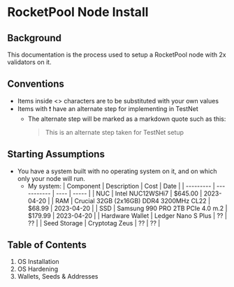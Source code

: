 # RocketPool Node Install

## Background

This documentation is the process used to setup a RocketPool node with 2x validators on it.

## Conventions

- Items inside <> characters are to be substituted with your own values
- Items with :exclamation: have an alternate step for implementing in TestNet
  - The alternate step will be marked as a markdown quote such as this:
       > This is an alternate step taken for TestNet setup

## Starting Assumptions

- You have a system built with no operating system on it, and on which only your node will run.
  - My system:
    | Component | Description | Cost | Date |
    | --------- | ----------- | ---- | ----- |
    | NUC | Intel NUC12WSHi7 | $645.00 | 2023-04-20 |
    | RAM | Crucial 32GB (2x16GB) DDR4 3200MHz CL22 | $68.99 | 2023-04-20 |
    | SSD | Samsung 990 PRO 2TB PCIe 4.0 m.2 | $179.99 | 2023-04-20 |
    | Hardware Wallet | Ledger Nano S Plus | ?? | ?? |
    | Seed Storage | Cryptotag Zeus | ?? | ?? |

## Table of Contents

 1. OS Installation
 2. OS Hardening
 3. Wallets, Seeds & Addresses
